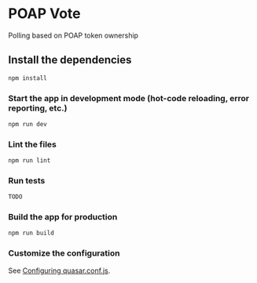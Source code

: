 # POAP Vote

Polling based on POAP token ownership

## Install the dependencies

```bash
npm install
```

### Start the app in development mode (hot-code reloading, error reporting, etc.)

```bash
npm run dev
```

### Lint the files

```bash
npm run lint
```

### Run tests

```bash
TODO
```

### Build the app for production

```bash
npm run build
```

### Customize the configuration

See [Configuring quasar.conf.js](https://quasar.dev/quasar-cli/quasar-conf-js).
